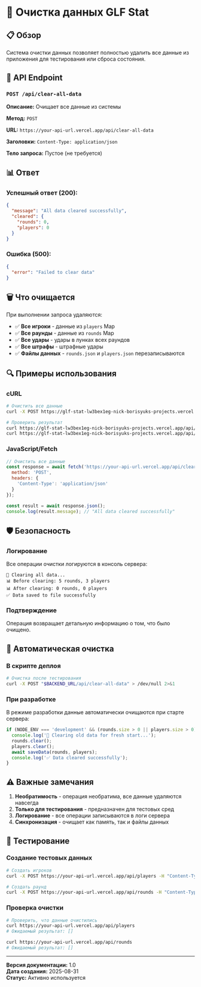 # 🧹 Очистка данных GLF Stat

## 📋 Обзор

Система очистки данных позволяет полностью удалить все данные из приложения для тестирования или сброса состояния.

## 🔧 API Endpoint

### `POST /api/clear-all-data`

**Описание:** Очищает все данные из системы

**Метод:** `POST`

**URL:** `https://your-api-url.vercel.app/api/clear-all-data`

**Заголовки:** `Content-Type: application/json`

**Тело запроса:** Пустое (не требуется)

## 📊 Ответ

### Успешный ответ (200):
```json
{
  "message": "All data cleared successfully",
  "cleared": {
    "rounds": 0,
    "players": 0
  }
}
```

### Ошибка (500):
```json
{
  "error": "Failed to clear data"
}
```

## 🗑️ Что очищается

При выполнении запроса удаляются:

- ✅ **Все игроки** - данные из `players` Map
- ✅ **Все раунды** - данные из `rounds` Map
- ✅ **Все удары** - удары в лунках всех раундов
- ✅ **Все штрафы** - штрафные удары
- ✅ **Файлы данных** - `rounds.json` и `players.json` перезаписываются

## 🔍 Примеры использования

### cURL
```bash
# Очистить все данные
curl -X POST https://glf-stat-lw3bex1eg-nick-borisyuks-projects.vercel.app/api/clear-all-data

# Проверить результат
curl https://glf-stat-lw3bex1eg-nick-borisyuks-projects.vercel.app/api/players
curl https://glf-stat-lw3bex1eg-nick-borisyuks-projects.vercel.app/api/rounds
```

### JavaScript/Fetch
```javascript
// Очистить все данные
const response = await fetch('https://your-api-url.vercel.app/api/clear-all-data', {
  method: 'POST',
  headers: {
    'Content-Type': 'application/json'
  }
});

const result = await response.json();
console.log(result.message); // "All data cleared successfully"
```

## 🛡️ Безопасность

### Логирование
Все операции очистки логируются в консоль сервера:
```
🧹 Clearing all data...
📊 Before clearing: 5 rounds, 3 players
📊 After clearing: 0 rounds, 0 players
✅ Data saved to file successfully
```

### Подтверждение
Операция возвращает детальную информацию о том, что было очищено.

## 🔄 Автоматическая очистка

### В скрипте деплоя
```bash
# Очистка после тестирования
curl -X POST "$BACKEND_URL/api/clear-all-data" > /dev/null 2>&1
```

### При разработке
В режиме разработки данные автоматически очищаются при старте сервера:
```javascript
if (NODE_ENV === 'development' && (rounds.size > 0 || players.size > 0)) {
  console.log('🧹 Clearing old data for fresh start...');
  rounds.clear();
  players.clear();
  await saveData(rounds, players);
  console.log('✅ Data cleared successfully');
}
```

## ⚠️ Важные замечания

1. **Необратимость** - операция необратима, все данные удаляются навсегда
2. **Только для тестирования** - предназначен для тестовых сред
3. **Логирование** - все операции записываются в логи сервера
4. **Синхронизация** - очищает как память, так и файлы данных

## 🧪 Тестирование

### Создание тестовых данных
```bash
# Создать игроков
curl -X POST https://your-api-url.vercel.app/api/players -H "Content-Type: application/json" -d '{"name":"Тест","color":"#3B82F6"}'

# Создать раунд
curl -X POST https://your-api-url.vercel.app/api/rounds -H "Content-Type: application/json" -d '{"date":"2024-01-16","course":"МГК","courseType":"championship","playerIds":["PLAYER_ID"]}'
```

### Проверка очистки
```bash
# Проверить, что данные очистились
curl https://your-api-url.vercel.app/api/players
# Ожидаемый результат: []

curl https://your-api-url.vercel.app/api/rounds
# Ожидаемый результат: []
```

---

**Версия документации:** 1.0  
**Дата создания:** 2025-08-31  
**Статус:** Активно используется
